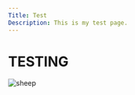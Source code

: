 ```yaml
---
Title: Test
Description: This is my test page.
---
```


TESTING
==========================

<!-- <div style="width: 600px; height: 100px; background-color: black; box-sizing: content-box">
</div>
<br>
<div style="width: 100%; height: 100px; background-color: blue; box-sizing: content-box">
</div>
<br>
<div style="width: 50vw; height: 100px; background-color: red; box-sizing: border-box">
</div>
<br>
<div style="width: 100vw; height: 100px; background-color: green; box-sizing: border-box">
</div>
<br> -->

<!-- ![Picture of runners in movement - red tone](image/movement.jpg?w=500&f=colorize,60,-20,-20,0)

![Picture of runners in movement - inverted colors](image/movement.jpg?w=500&f=negate)

![Picture of runners in movement - inverted colors](image/movement.jpg?w=500&convolve=draw) -->

<!-- JPG original 424 kB -->
<!-- ![Picture of runners in movement - inverted colors](%assets_url%/img/movement.jpg) -->

<!-- PNG original 3.0 MB -->
<!-- ![Picture of runners in movement - inverted colors](%assets_url%/img/movement.png) -->

<!-- ![Picture of runners in movement - inverted colors](image/movement.jpg?w=500&q=70)

![Picture of runners in movement - inverted colors](image/movement.png?w=500) -->

<picture>
    <source media="(min-width: 801px)" srcset="image/movement.jpg?w=700" alt="width 700">
    <source media="(min-width: 601px)" srcset="image/movement.jpg?w=500" alt="width 500">
    <img src="image/movement.jpg?w=400" alt="sheep" alt="width 400">
</picture>